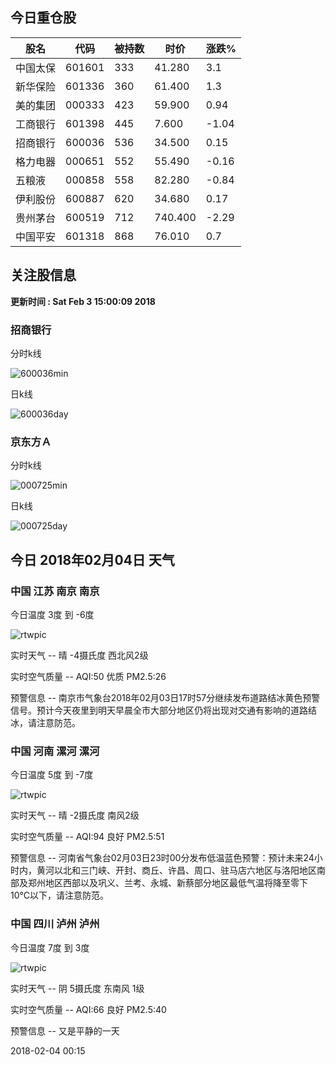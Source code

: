 
## 今日重仓股 

|股名|代码|被持数|时价|涨跌%|
|---|---|---|---|---|
|中国太保|601601|333|41.280|3.1|
|新华保险|601336|360|61.400|1.3|
|美的集团|000333|423|59.900|0.94|
|工商银行|601398|445|7.600|-1.04|
|招商银行|600036|536|34.500|0.15|
|格力电器|000651|552|55.490|-0.16|
|五粮液|000858|558|82.280|-0.84|
|伊利股份|600887|620|34.680|0.17|
|贵州茅台|600519|712|740.400|-2.29|
|中国平安|601318|868|76.010|0.7|

## 关注股信息
**更新时间 : Sat Feb  3 15:00:09 2018**
### 招商银行 
分时k线

![600036min](http://image.sinajs.cn/newchart/min/n/sh600036.gif)

日k线

![600036day](http://image.sinajs.cn/newchart/daily/n/sh600036.gif)

### 京东方Ａ 
分时k线

![000725min](http://image.sinajs.cn/newchart/min/n/sz000725.gif)

日k线

![000725day](http://image.sinajs.cn/newchart/daily/n/sz000725.gif)
## 今日 2018年02月04日 天气
### 中国 江苏 南京 南京

今日温度 3度 到 -6度

![rtwpic](http://app1.showapi.com/weather/icon/night/00.png)

实时天气 -- 晴 -4摄氏度 西北风2级

实时空气质量 -- AQI:50 优质 PM2.5:26

预警信息 -- 南京市气象台2018年02月03日17时57分继续发布道路结冰黄色预警信号。预计今天夜里到明天早晨全市大部分地区仍将出现对交通有影响的道路结冰，请注意防范。
    
### 中国 河南 漯河 漯河

今日温度 5度 到 -7度

![rtwpic](http://app1.showapi.com/weather/icon/night/00.png)

实时天气 -- 晴 -2摄氏度 南风2级

实时空气质量 -- AQI:94 良好 PM2.5:51

预警信息 -- 河南省气象台02月03日23时00分发布低温蓝色预警：预计未来24小时内，黄河以北和三门峡、开封、商丘、许昌、周口、驻马店六地区与洛阳地区南部及郑州地区西部以及巩义、兰考、永城、新蔡部分地区最低气温将降至零下10℃以下，请注意防范。
    
### 中国 四川 泸州 泸州

今日温度 7度 到 3度

![rtwpic](http://app1.showapi.com/weather/icon/night/02.png)

实时天气 -- 阴 5摄氏度 东南风 1级

实时空气质量 -- AQI:66 良好 PM2.5:40

预警信息 -- 又是平静的一天
    
2018-02-04 00:15